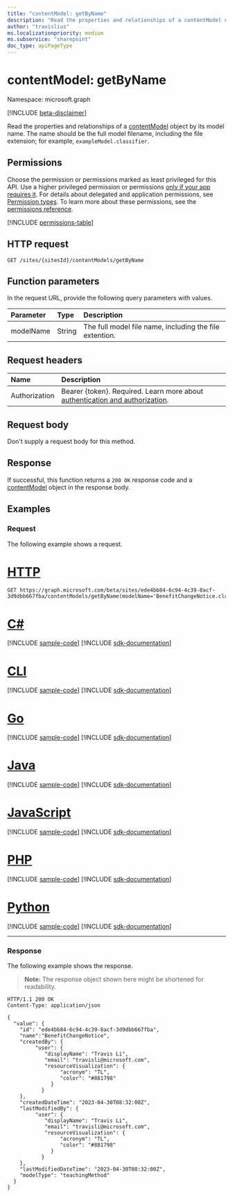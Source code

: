 ```yaml
---
title: "contentModel: getByName"
description: "Read the properties and relationships of a contentModel object by its model name."
author: "travislius"
ms.localizationpriority: medium
ms.subservice: "sharepoint"
doc_type: apiPageType
---
```


# contentModel: getByName

Namespace: microsoft.graph

[!INCLUDE [beta-disclaimer](../../includes/beta-disclaimer.md)]

Read the properties and relationships of a [contentModel](../resources/contentmodel.md) object by its model name. The name should be the full model filename, including the file extension; for example, `exampleModel.classifier`.

## Permissions

Choose the permission or permissions marked as least privileged for this API. Use a higher privileged permission or permissions [only if your app requires it](/graph/permissions-overview#best-practices-for-using-microsoft-graph-permissions). For details about delegated and application permissions, see [Permission types](/graph/permissions-overview#permission-types). To learn more about these permissions, see the [permissions reference](/graph/permissions-reference).

<!-- { "blockType": "permissions", "name": "contentmodel_getbyname" } -->
[!INCLUDE [permissions-table](../includes/permissions/contentmodel-getbyname-permissions.md)]

## HTTP request

<!-- {
  "blockType": "ignored"
}
-->
``` http
GET /sites/{sitesId}/contentModels/getByName
```

## Function parameters
In the request URL, provide the following query parameters with values.

|Parameter|Type|Description|
|:---|:---|:---|
|modelName|String|The full model file name, including the file extention.|


## Request headers

|Name|Description|
|:---|:---|
|Authorization|Bearer {token}. Required. Learn more about [authentication and authorization](/graph/auth/auth-concepts).|

## Request body

Don't supply a request body for this method.

## Response

If successful, this function returns a `200 OK` response code and a [contentModel](../resources/contentmodel.md) object in the response body.

## Examples

### Request

The following example shows a request.
# [HTTP](#tab/http)
<!-- {
  "blockType": "request",
  "name": "contentmodelthis.getbyname"
}
-->
``` http
GET https://graph.microsoft.com/beta/sites/ede4bb84-6c94-4c39-8acf-3d9dbb667fba/contentModels/getByName(modelName='BenefitChangeNotice.classifier')
```

# [C#](#tab/csharp)
[!INCLUDE [sample-code](../includes/snippets/csharp/contentmodelthisgetbyname-csharp-snippets.md)]
[!INCLUDE [sdk-documentation](../includes/snippets/snippets-sdk-documentation-link.md)]

# [CLI](#tab/cli)
[!INCLUDE [sample-code](../includes/snippets/cli/contentmodelthisgetbyname-cli-snippets.md)]
[!INCLUDE [sdk-documentation](../includes/snippets/snippets-sdk-documentation-link.md)]

# [Go](#tab/go)
[!INCLUDE [sample-code](../includes/snippets/go/contentmodelthisgetbyname-go-snippets.md)]
[!INCLUDE [sdk-documentation](../includes/snippets/snippets-sdk-documentation-link.md)]

# [Java](#tab/java)
[!INCLUDE [sample-code](../includes/snippets/java/contentmodelthisgetbyname-java-snippets.md)]
[!INCLUDE [sdk-documentation](../includes/snippets/snippets-sdk-documentation-link.md)]

# [JavaScript](#tab/javascript)
[!INCLUDE [sample-code](../includes/snippets/javascript/contentmodelthisgetbyname-javascript-snippets.md)]
[!INCLUDE [sdk-documentation](../includes/snippets/snippets-sdk-documentation-link.md)]

# [PHP](#tab/php)
[!INCLUDE [sample-code](../includes/snippets/php/contentmodelthisgetbyname-php-snippets.md)]
[!INCLUDE [sdk-documentation](../includes/snippets/snippets-sdk-documentation-link.md)]

# [Python](#tab/python)
[!INCLUDE [sample-code](../includes/snippets/python/contentmodelthisgetbyname-python-snippets.md)]
[!INCLUDE [sdk-documentation](../includes/snippets/snippets-sdk-documentation-link.md)]

---

### Response

The following example shows the response.
>**Note:** The response object shown here might be shortened for readability.
<!-- {
  "blockType": "response",
  "truncated": true,
  "@odata.type": "microsoft.graph.contentModel"
}
-->
``` http
HTTP/1.1 200 OK
Content-Type: application/json

{
  "value": {
    "id": "ede4bb84-6c94-4c39-8acf-3d9dbb667fba",
    "name":"BenefitChangeNotice",
    "createdBy": {
         "user": {
            "displayName": "Travis Li",
            "email": "travisli@microsoft.com",
            "resourceVisualization": {
                 "acronym": "TL",
                 "color": "#881798"
              }
           }
    },
    "createdDateTime": "2023-04-30T08:32:00Z",
    "lastModifiedBy": {
         "user": {
            "displayName": "Travis Li",
            "email": "travisli@microsoft.com",
            "resourceVisualization": {
                 "acronym": "TL",
                 "color": "#881798"
              }
           }
    },
    "lastModifiedDateTime": "2023-04-30T08:32:00Z",
    "modelType": "teachingMethod"
  }
}
```

